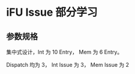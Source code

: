 # iFU Issue 部分学习

## 参数规格

集中式设计，Int 为 10 Entry， Mem 为 6 Entry。

Dispatch 均为 3， Int Issue 为 3， Mem Issue 为 2
